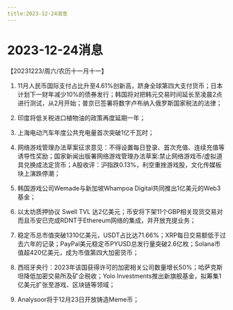 ```yaml
---
title:2023-12-24消息
---
```

# 2023-12-24消息
【20231223/周六/农历十一月十一】

1. 11月人民币国际支付占比升至4.61%创新高，跻身全球第四大支付货币；日本计划下一财年减少10%的债券发行；韩国将对把韩元交易时间延长至凌晨2点进行测试，从2月开始；普京已签署将数字卢布纳入俄罗斯国家税法的法律；

2. 印度将低关税进口植物油的政策再度延期一年；

3. 上海电动汽车年度公共充电量首次突破1亿千瓦时；

4. 网络游戏管理办法草案征求意见：不得设置每日登录、首次充值、连续充值等诱导性奖励；国家新闻出版署网络游戏管理办法草案:禁止网络游戏币/虚拟道具兑换成法定货币；A股收评：沪指跌0.13%，利空重挫游戏股，文化传媒板块上演跌停潮；

5. 韩国游戏公司Wemade与新加坡Whampoa Digital共同推出1亿美元的Web3基金；

6. 以太坊质押协议 Swell TVL 达2亿美元；币安将下架11个GBP相关现货交易对而且币安已完成RDNT于Ethereum网络的集成，并开放充提业务；

7. 稳定币总市值突破1310亿美元，USDT占比达71.66%；XRP每日交易额低于过去六年的记录；PayPal美元稳定币PYUSD总发行量突破2.6亿枚；Solana市值超420亿美元，成为市值第四大加密货币；

8. 西班牙央行：2023年该国获得许可的加密相关公司数量增长50%；哈萨克斯坦降低加密交易所及矿企税收；Yolo Investments推出新旗舰基金，拟筹集1亿美元扩张至游戏、区块链等领域；

9. Analysoor将于12月23日开放铸造Meme币；